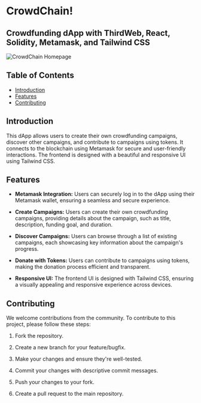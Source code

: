 # CrowdChain!
## Crowdfunding dApp with ThirdWeb, React, Solidity, Metamask, and Tailwind CSS

![CrowdChain Homepage](https://i.ibb.co/jJhxxpN/Screen-Shot-2023-08-16-at-00-25-13.png)

## Table of Contents

- [Introduction](#introduction)
- [Features](#features)
- [Contributing](#contributing)

## Introduction

This dApp allows users to create their own crowdfunding campaigns, discover other campaigns, and contribute to campaigns using tokens. It connects to the blockchain using Metamask for secure and user-friendly interactions. The frontend is designed with a beautiful and responsive UI using Tailwind CSS.

## Features

- **Metamask Integration:** Users can securely log in to the dApp using their Metamask wallet, ensuring a seamless and secure experience.

- **Create Campaigns:** Users can create their own crowdfunding campaigns, providing details about the campaign, such as title, description, funding goal, and duration.

- **Discover Campaigns:** Users can browse through a list of existing campaigns, each showcasing key information about the campaign's progress.

- **Donate with Tokens:** Users can contribute to campaigns using tokens, making the donation process efficient and transparent.

- **Responsive UI:** The frontend UI is designed with Tailwind CSS, ensuring a visually appealing and responsive experience across devices.

## Contributing

We welcome contributions from the community. To contribute to this project, please follow these steps:

1. Fork the repository.

2. Create a new branch for your feature/bugfix.

3. Make your changes and ensure they're well-tested.

4. Commit your changes with descriptive commit messages.

5. Push your changes to your fork.

6. Create a pull request to the main repository.
